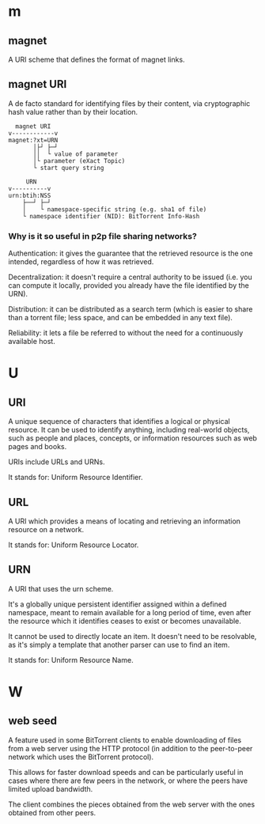 # m
## magnet

A URI scheme that defines the format of magnet links.

## magnet URI

A de  facto standard for identifying  files by their content,  via cryptographic
hash value rather than by their location.

      magnet URI
    v------------v
    magnet:?xt=URN
           │├┘ ├─┘
           ││  └ value of parameter
           │└ parameter (eXact Topic)
           └ start query string

         URN
    v----------v
    urn:btih:NSS
        ├──┘ ├─┘
        │    └ namespace-specific string (e.g. sha1 of file)
        └ namespace identifier (NID): BitTorrent Info-Hash

### Why is it so useful in p2p file sharing networks?

Authentication: it  gives the guarantee that  the retrieved resource is  the one
intended, regardless of how it was retrieved.

Decentralization: it doesn't require a central  authority to be issued (i.e. you
can compute  it locally, provided  you already have  the file identified  by the
URN).

Distribution: it can be  distributed as a search term (which  is easier to share
than a torrent file; less space, and can be embedded in any text file).

Reliability: it lets a  file be referred to without the  need for a continuously
available host.

##
# U
## URI

A unique sequence of characters that identifies a logical or physical resource.
It  can be  used to  identify anything,  including real-world  objects, such  as
people and  places, concepts,  or information  resources such  as web  pages and
books.

URIs include URLs and URNs.

It stands for: Uniform Resource Identifier.

## URL

A URI which provides a means  of locating and retrieving an information resource
on a network.

It stands for: Uniform Resource Locator.

## URN

A URI that uses the urn scheme.

It's  a  globally  unique  persistent   identifier  assigned  within  a  defined
namespace, meant to remain  available for a long period of  time, even after the
resource which it identifies ceases to exist or becomes unavailable.

It cannot be used to directly locate an item.
It doesn't need to be resolvable, as  it's simply a template that another parser
can use to find an item.

It stands for: Uniform Resource Name.

##
# W
## web seed

A feature used in some BitTorrent clients  to enable downloading of files from a
web server  using the  HTTP protocol  (in addition  to the  peer-to-peer network
which uses the BitTorrent protocol).

This allows for  faster download speeds and can be  particularly useful in cases
where there are few peers in the network, or where the peers have limited upload
bandwidth.

The  client combines  the pieces  obtained  from the  web server  with the  ones
obtained from other peers.
